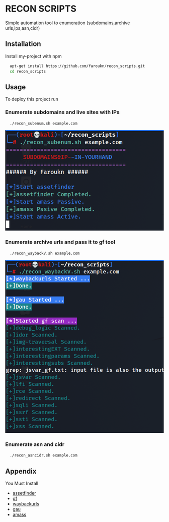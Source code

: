 
# RECON SCRIPTS

Simple automation tool to enumeration (subdomains,archive urls,ips,asn,cidr)


## Installation

Install my-project with npm

```bash
  apt-get install https://github.com/faroukn/recon_scripts.git
  cd recon_scripts
```
    
## Usage

To deploy this project run

### Enumerate subdomains and live sites with IPs 
```bash
  ./recon_subenum.sh example.com
```
![Alt text](/screenshots/1.png?raw=true "Subenum")
### Enumerate archive urls and pass it to gf tool 
```bash
  ./recon_waybackV.sh example.com
```
![Alt text](/screenshots/2.png?raw=true "Wayback")
### Enumerate asn and cidr
```bash
  ./recon_asncidr.sh example.com
```







## Appendix

You Must Install

 - [assetfinder](https://github.com/tomnomnom/assetfinder)
 - [gf](https://github.com/tomnomnom/gf)
 - [waybackurls](https://github.com/tomnomnom/waybackurls)
 - [gau](https://github.com/lc/gau)
 - [amass](https://github.com/OWASP/Amass)


